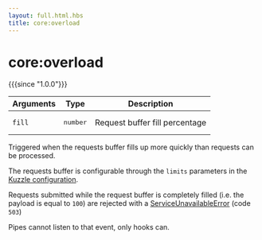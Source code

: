 ```yaml
---
layout: full.html.hbs
title: core:overload
---
```


# core:overload

{{{since "1.0.0"}}}

| Arguments | Type              | Description                    |
| --------- | ----------------- | ------------------------------ |
| `fill`    | <pre>number</pre> | Request buffer fill percentage |

Triggered when the requests buffer fills up more quickly than requests can be processed.

The requests buffer is configurable through the `limits` parameters in the [Kuzzle configuration](/guide/1/essentials/configuration/).

Requests submitted while the request buffer is completely filled (i.e. the payload is equal to `100`) are rejected with a [ServiceUnavailableError](/api/1/essentials/errors/#common-errors-default) (code `503`)

<div class="alert alert-info">Pipes cannot listen to that event, only hooks can.</div>
